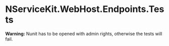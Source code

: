 ﻿# NServiceKit.WebHost.Endpoints.Tests

**Warning:** Nunit has to be opened with admin rights, otherwise the tests will fail.
